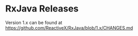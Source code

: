 # RxJava Releases #

Version 1.x can be found at https://github.com/ReactiveX/RxJava/blob/1.x/CHANGES.md
